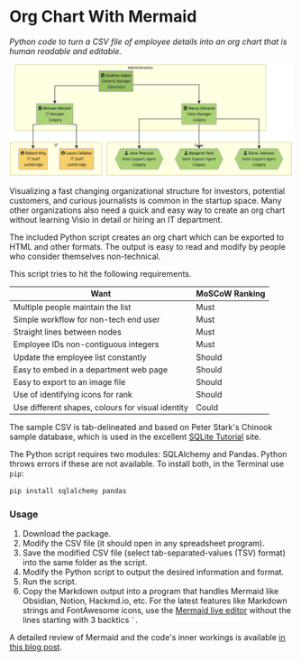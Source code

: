 # Org Chart With Mermaid
*Python code to turn a CSV file of employee details into an org chart that is human readable and editable.*

![Sample Org Chart Output](https://github.com/wrashi/OrgChartWithMermaid/blob/main/mermaid-diagram-2023-06-27-073747.png?raw=true)

Visualizing a fast changing organizational structure for investors, potential customers, and curious journalists 
	is common in the startup space.
Many other organizations also need a quick and easy way to create an org chart without learning Visio in detail or hiring an IT department.

The included Python script creates an org chart which can be exported to HTML and other formats. 
The output is easy to read and modify by people who consider themselves non-technical.

This script tries to hit the following requirements.

| Want                                              | MoSCoW Ranking |
| ------------------------------------------------- | -------------- |
| Multiple people maintain the list                 | Must           |
| Simple workflow for non-tech end user             | Must           |
| Straight lines between nodes                      | Must           |
| Employee IDs non-contiguous integers              | Must           |
| Update the employee list constantly               | Should         |
| Easy to embed in a department web page            | Should         |
| Easy to export to an image file                   | Should         |
| Use of identifying icons for rank                 | Should         |
| Use different shapes, colours for visual identity | Could          |

The sample CSV is tab-delineated and based on Peter Stark's Chinook sample database, which is used in the excellent [SQLite Tutorial](https://www.sqlitetutorial.net/) site. 

The Python script requires two modules: SQLAlchemy and Pandas.
Python throws errors if these are not available.
To install both, in the Terminal use `pip`:

```bash
pip install sqlalchemy pandas
```


###  Usage

1. Download the package.
2. Modify the CSV file (it should open in any spreadsheet program).
3. Save the modified CSV file (select tab-separated-values (TSV) format) into the same folder as the script.
4. Modify the Python script to output the desired information and format.
5. Run the script.
6. Copy the Markdown output into a program that handles Mermaid like Obsidian, Notion, Hackmd.io, etc. 
   For the latest features like Markdown strings and FontAwesome icons, use the [Mermaid live editor](https://mermaid.live) without the lines starting with 3 backtics `` ` ``.

A detailed review of Mermaid and the code's inner workings is available [in this blog post](https://wpenner.com/en/blog/building-an-org-chart-with-mermaid).
